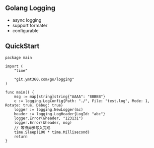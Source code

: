 ## Golang Logging
  - async logging
  - support formater
  - configurable

## QuickStart
```
package main

import (
	"time"

	"git.ymt360.com/go/logging"
)

func main() {
	msg := map[string]string{"AAAA": "BBBBB"}
	c := logging.LogConfig{Path: "./", File: "test.log", Mode: 1, Rotate: true, Debug: true}
	logger := logging.NewLogger(&c)
	header := logging.LogHeader{LogId: "abc"}
	logger.Error(&header, "123131")
	logger.Error(&header, msg)
    // 等待异步写入完成
	time.Sleep(100 * time.Millisecond)
	return
}
```
